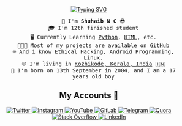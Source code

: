 <p align="center">
    <a href="https://git.io/typing-svg">
        <img
            src="https://readme-typing-svg.herokuapp.com?size=24&width=600&lines=Welcome+To+My+Github+Profile..."
            alt="Typing SVG"
        />
    </a>
</p>
<ul align="center" style="list-style-type:none;">
<samp>
<li>🔖 I'm <b>Shuhaib N C</b> 😎</li>
<li>🎓 I'm 12th finished student</li>
<li>🖥️ Currently Learning <a href="https://python.org">Python</a>, <a href="https://html.spec.whatwg.org/">HTML</a>, etc.</li>
<li>👨🏻‍💻 Most of my projects are available on <a href="https://github.com/ShuhaibNC?tab=repositories">GitHub</a></li>
<li>⌨️ And i know Ethical Hacking, Android Programming, Linux.
<li>🌐 I'm living in <a href="https://maps.google.com/maps/ms?ie=UTF8&oe=UTF8&msa=0&msid=105527503691172920898.00047060104719efd8b52">Kozhikode, Kerala, India</a> 🇮🇳</li>
<li>🎂 I'm born on 13th September in 2004, and I am a 17 years old boy</li>
</samp>
</ul>


<h2 align="center">My Accounts 📌 </h2>
<p align="center">
    <a href="https://twitter.com/Shuhaib_n_c">
        <img
            src="https://img.shields.io/badge/Twitter-blue?&style=for-the-badge&logoColor=white&logo=twitter"
            alt="Twitter"
        />
    </a>
    <a href="https://instagram.com/shuhaibncofficial">
        <img
            src="https://img.shields.io/badge/Instagram-D92D77?&style=for-the-badge&logoColor=white&logo=instagram"
            alt="Instagram"
        />
    </a>
    <a href="https://www.youtube.com/channel/UC4jZNeoLkCgaAfKdx9B37sA">
        <img
            src="https://img.shields.io/badge/YouTube-FA0001?&style=for-the-badge&logoColor=white&logo=youtube"
            alt="YouTube"
        />
    </a>
    <a href="https://gitlab.com/ShuhaibNC">
        <img
            src="https://img.shields.io/badge/GitLab-red?style=for-the-badge&logoColor=white&logo=gitlab"
            alt="GitLab"
        />
    </a>
    <a href="https://telegram.me/ShuhaibNC">
        <img
            src="https://img.shields.io/badge/Telegram-2EA3E6?&style=for-the-badge&logo=telegram"
            alt="Telegram"
        />
    </a>
    <a href="https://www.quora.com/profile/Shuhaib-N-C">
        <img
            src="https://img.shields.io/badge/Quora-C41A00?&style=for-the-badge&logo=quora"
            alt="Quora"
        />
    </a>
    <a href="https://stackoverflow.com/users/15123053/shuhaib-n-c">
        <img
            src="https://img.shields.io/badge/Stack_Overflow-F48024?&style=for-the-badge&logoColor=white&logo=stackoverflow"
            alt="Stack Overflow"
        />
    </a>
    <a href="https://www.linkedin.com/in/shuhaib-nc-386834167/">
        <img
            src="https://img.shields.io/badge/LinkedIn-blue?&style=for-the-badge&logo=linkedin"
            alt="LinkedIn"
        />
    </a>
</p>
